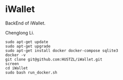 # iWallet

BackEnd of iWallet. 

Chenglong Li.

```shell
sudo apt-get update
sudo apt-get upgrade
sudo apt-get install docker docker-compose sqlite3
docker -v
git clone git@github.com:HUSTZL/iWallet.git
screen
cd iWallet
sudo bash run_docker.sh
``` 